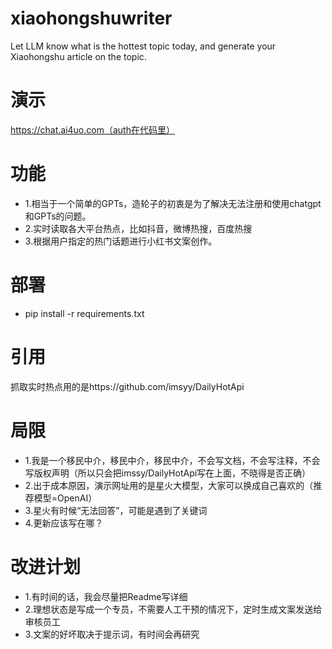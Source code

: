 # xiaohongshuwriter
Let LLM know what is the hottest topic today, and generate your Xiaohongshu article on the topic.
# 演示
https://chat.ai4uo.com（auth在代码里）
# 功能
- 1.相当于一个简单的GPTs，造轮子的初衷是为了解决无法注册和使用chatgpt和GPTs的问题。
- 2.实时读取各大平台热点，比如抖音，微博热搜，百度热搜
- 3.根据用户指定的热门话题进行小红书文案创作。
# 部署
- pip install -r requirements.txt
# 引用
抓取实时热点用的是https://github.com/imsyy/DailyHotApi
# 局限
- 1.我是一个移民中介，移民中介，移民中介，不会写文档，不会写注释，不会写版权声明（所以只会把imssy/DailyHotApi写在上面，不晓得是否正确）
- 2.出于成本原因，演示网址用的是星火大模型，大家可以换成自己喜欢的（推荐模型=OpenAI）
- 3.星火有时候“无法回答”，可能是遇到了关键词
- 4.更新应该写在哪？
# 改进计划
- 1.有时间的话，我会尽量把Readme写详细
- 2.理想状态是写成一个专员，不需要人工干预的情况下，定时生成文案发送给审核员工
- 3.文案的好坏取决于提示词，有时间会再研究

